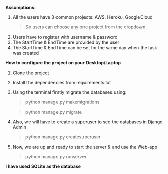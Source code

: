 **Assumptions:**

1) All the users have 3 common projects: AWS, Heroku, GoogleCloud
    > So users can choose any one project from the dropdown.
2) Users have to register with username & password 
3) The StartTime & EndTime are provided by the user 
4) The StartTime & EndTime can be set for the same day when the task was created

**How to configure the project on your Desktop/Laptop** 

1) Clone the project 

2) Install the dependencies from requirements.txt 

3) Using the terminal firstly migrate the databases using: 
    > python manage.py makemigrations 
                                                               
    > python manage.py migrate 
                                                            
4) Also, we will have to create a superuser to see the databases in Django Admin
    > python manage.py createsuperuser

5) Now, we are up and ready to start the server & and use the Web-app
    > python manage.py runserver 

**I have used SQLite as the database**
